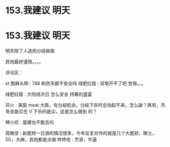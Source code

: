 # 153.我建议 明天

# 153.我建议 明天

明天除了人造肉分歧做做

其他最好谨慎。。。。

评论区：

st 图麻头啊 : 748 和欣天都不安全吗 绿肥红瘦 : 双塔开不了吧 觉得。。。

绿肥红瘦 : 大阳线次日 怎么安全 持筹的盛宴

邓火 : 美股 meat 大跌，有分歧机会。分歧下杀时总怕起不来，怎么破？再有，杰哥总能买在 V 下杀的底尖，这是怎么做到 的？

琴小欢 : 基建也不能去吗

简微坚 : 新题材一日游的情况很多，今年反复炒作的就是几个大题财，稀土，5G，大麻，其他都是点缀 咚咚呛 : 杰哥，牛逼